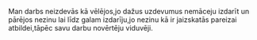 Man darbs neizdevās kā vēlējos,jo dažus uzdevumus nemāceju izdarīt un pārējos nezinu lai līdz galam izdarīju,jo nezinu kā ir jaizskatās pareizai atbildei,tāpēc savu darbu novērtēju viduvēji.